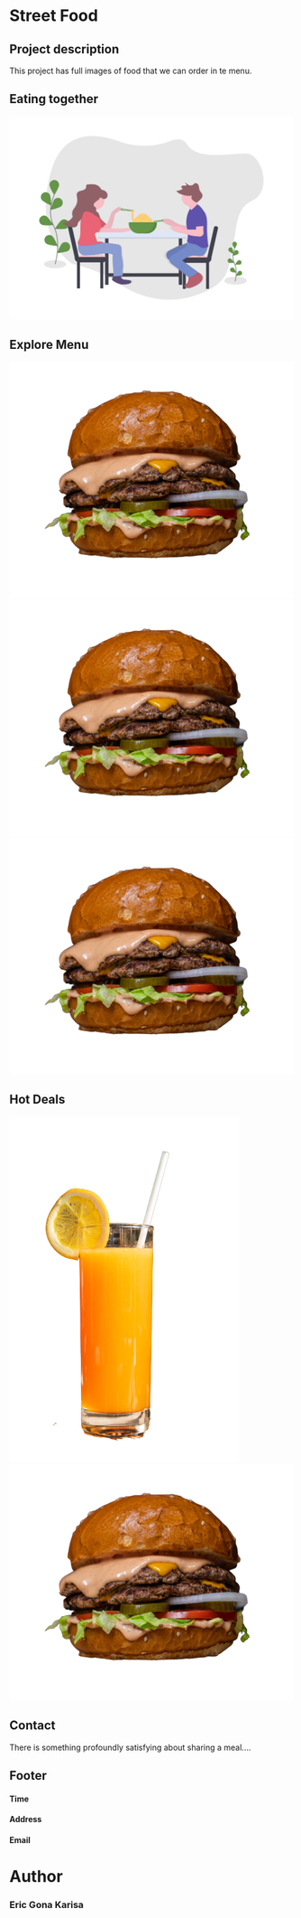 # Street Food

## Project description
This project has full images of food that we can order in te menu.

## Eating together
![Alt text](/images/eating_together.png)

## Explore Menu
![Alt text](/images/amirali-mirhashemian-sc5sTPMrVfk-unsplash-removebg-preview.png)
![Alt text](/images/amirali-mirhashemian-sc5sTPMrVfk-unsplash-removebg-preview.png)
![Alt text](/images/amirali-mirhashemian-sc5sTPMrVfk-unsplash-removebg-preview.png)

## Hot Deals
![Alt text](/images/abhishek-hajare-kkrXVKK-jhg-unsplash-removebg-preview.png)
![Alt text](/images/amirali-mirhashemian-sc5sTPMrVfk-unsplash-removebg-preview.png)

## Contact
There is something profoundly satisfying about sharing a meal....

## Footer
#### Time
#### Address
#### Email

# Author
### Eric Gona Karisa

